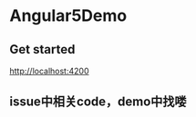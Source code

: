 # Angular5Demo

## Get started

[http://localhost:4200](http://localhost:4200)

## issue中相关code，demo中找喽
